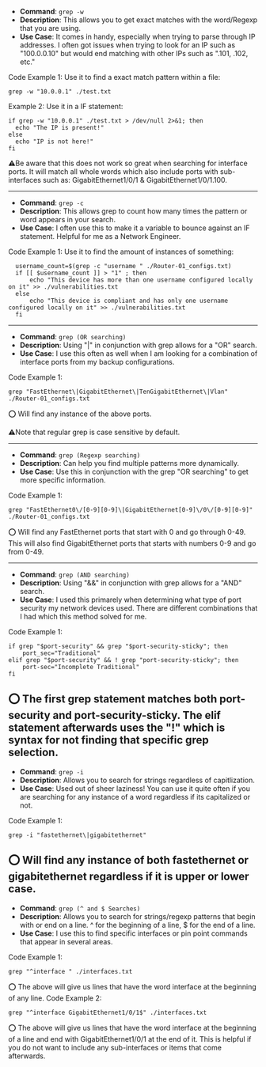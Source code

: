- **Command**: ```grep -w ```
- **Description**: This allows you to get exact matches with the word/Regexp that you are using.
- **Use Case**: It comes in handy, especially when trying to parse through IP addresses. I often got issues when trying to look for an IP such as "100.0.0.10" but would end matching with other IPs such as ".101, .102, etc." 

Code Example 1: Use it to find a exact match pattern within a file:
  ```
  grep -w "10.0.0.1" ./test.txt
  ```
  Example 2: Use it in a IF statement:
  ```
  if grep -w "10.0.0.1" ./test.txt > /dev/null 2>&1; then 
  	echo "The IP is present!"
  else 
  	echo "IP is not here!"
  fi
  ```
⚠️Be aware that this does not work so great when searching for interface ports. It will match all whole words which also include ports with sub-interfaces such as: GigabitEthernet1/0/1 & GigabitEthernet1/0/1.100.

--------------------------------------------------------------------------------------------------------

- **Command**: ``` grep -c ```
- **Description**: This allows grep to count how many times the pattern or word appears in your search.
- **Use Case**: I often use this to make it a variable to bounce against an IF statement. Helpful for me as a Network Engineer.

Code Example 1: Use it to find the amount of instances of something:

```
  username_count=$(grep -c "username " ./Router-01_configs.txt)
  if [[ $username_count ]] > "1" ; then
      echo "This device has more than one username configured locally on it" >> ./vulnerabilities.txt
  else
      echo "This device is compliant and has only one username configured locally on it" >> ./vulnerabilities.txt
  fi
```
--------------------------------------------------------------------------------------------------------
    
- **Command**: ``` grep (OR searching) ```
- **Description**: Using "\|" in conjunction with grep allows for a "OR" search.
- **Use Case**: I use this often as well when I am looking for a combination of interface ports from my backup configurations.

Code Example 1: 
```
grep "FastEthernet\|GigabitEthernet\|TenGigabitEthernet\|Vlan" ./Router-01_configs.txt
```  
⭕ Will find any instance of the above ports.

⚠️Note that regular grep is case sensitive by default.

--------------------------------------------------------------------------------------------------------

- **Command**: ``` grep (Regexp searching) ```
- **Description**: Can help you find multiple patterns more dynamically.
- **Use Case**: Use this in conjunction with the grep "OR searching" to get more specific information.

Code Example 1: 
```
grep "FastEthernet0\/[0-9][0-9]\|GigabitEthernet[0-9]\/0\/[0-9][0-9]" ./Router-01_configs.txt
```
⭕ Will find any FastEthernet ports that start with 0 and go through 0-49. This will also find GigabitEthernet ports that starts with numbers 0-9 and go from 0-49.

--------------------------------------------------------------------------------------------------------
  
- **Command**: ``` grep (AND searching) ```
- **Description**: Using "&&" in conjunction with grep allows for a "AND" search.
- **Use Case**: I used this primarely when determining what type of port security my network devices used. There are different combinations that I had which this method solved for me.

Code Example 1:
```
if grep "$port-security" && grep "$port-security-sticky"; then
	port_sec="Traditional"
elif grep "$port-security" && ! grep "port-security-sticky"; then
	port-sec="Incomplete Traditional"
fi    
```
⭕ The first grep statement matches both port-security and port-security-sticky. The elif statement afterwards uses the "!" which is syntax for not finding that specific grep selection.
--------------------------------------------------------------------------------------------------------

- **Command**: ``` grep -i ```
- **Description**: Allows you to search for strings regardless of capitlization.
- **Use Case**: Used out of sheer laziness! You can use it quite often if you are searching for any instance of a word regardless if its capitalized or not.

Code Example 1:
```
grep -i "fastethernet\|gigabitethernet"
```
⭕ Will find any instance of both fastethernet or gigabitethernet regardless if it is upper or lower case.
--------------------------------------------------------------------------------------------------------
- **Command**: ``` grep (^ and $ Searches) ```
- **Description**: Allows you to search for strings/regexp patterns that begin with or end on a line. ^ for the beginning of a line, $ for the end of a line.
- **Use Case**: I use this to find specific interfaces or pin point commands that appear in several areas. 

Code Example 1:
```
grep "^interface " ./interfaces.txt
```
⭕ The above will give us lines that have the word interface at the beginning of any line.
Code Example 2:
```
grep "^interface GigabitEthernet1/0/1$" ./interfaces.txt
```
⭕ The above will give us lines that have the word interface at the beginning of a line and end with GigabitEthernet1/0/1 at the end of it. This is helpful if you do not want to include any sub-interfaces or items that come afterwards.

